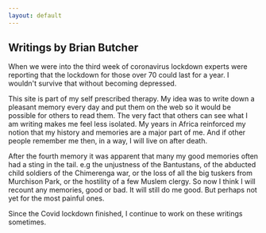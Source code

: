 ```yaml
---
layout: default
---
```


<!-- The work here is done by the navigation bar, which is provided by default.html -->

<div class="container">
<h2><b>Writings by Brian Butcher</b></h2>
    
<p>When we were into the third week of coronavirus lockdown experts were reporting that the lockdown for those over 70 could last for a year. I wouldn't survive that without becoming depressed.</p>

<p>This site is part of my self prescribed therapy. My idea was to write down a pleasant memory every day and put them on the web so it would be possible for others to read them. The very fact that others can see what I am writing makes me feel less isolated. My years in Africa reinforced my notion that my history and memories are a major part of me. And if other people remember me then, in a way, I will live on after death.</p>

<p>After the fourth memory it was apparent that many my good memories often had a sting in the tail. e.g the unjustness of the Bantustans, of the abducted child soldiers of the Chimerenga war, or the loss of all the big tuskers from Murchison Park, or the hostility of a few Muslem clergy. So now I think I will recount any memories, good or bad. It will still do me good. But perhaps not yet for the most painful ones.</p>

<p>Since the Covid lockdown finished, I continue to work on these writings sometimes.</p>

<p><brianjbutcher65@gmail.com></p>


